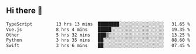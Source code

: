 ## Hi there 👋

<!--START_SECTION:waka-->

```txt
TypeScript         13 hrs 13 mins  ████████░░░░░░░░░░░░░░░░░   31.65 %
Vue.js             8 hrs 4 mins    █████░░░░░░░░░░░░░░░░░░░░   19.35 %
Other              5 hrs 32 mins   ███▒░░░░░░░░░░░░░░░░░░░░░   13.25 %
Python             3 hrs 35 mins   ██░░░░░░░░░░░░░░░░░░░░░░░   08.60 %
Swift              3 hrs 6 mins    ██░░░░░░░░░░░░░░░░░░░░░░░   07.45 %
```

<!--END_SECTION:waka-->
